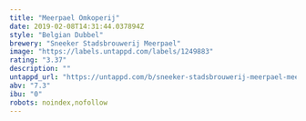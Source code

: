 ```yaml
---
title: "Meerpael Omkoperij"
date: 2019-02-08T14:31:44.037894Z
style: "Belgian Dubbel"
brewery: "Sneeker Stadsbrouwerij Meerpael"
image: "https://labels.untappd.com/labels/1249883"
rating: "3.37"
description: ""
untappd_url: "https://untappd.com/b/sneeker-stadsbrouwerij-meerpael-meerpael-omkoperij/1249883"
abv: "7.3"
ibu: "0"
robots: noindex,nofollow
---
```

